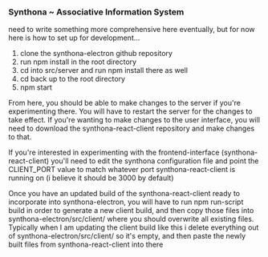 ### Synthona ~ Associative Information System

need to write something more comprehensive here eventually, but for now here is how to set up for development...

1) clone the synthona-electron github repository
2) run npm install in the root directory
3) cd into src/server and run npm install there as well
4) cd back up to the root directory
5) npm start

From here, you should be able to make changes to the server if you're experimenting there. You will have to restart the server for the changes to take effect. If you're wanting to make changes to the user interface, you will need to download the synthona-react-client repository and make changes to that.

If you're interested in experimenting with the frontend-interface (synthona-react-client) you'll need to edit the synthona configuration file and point the CLIENT_PORT value to match whatever port synthona-react-client is running on (i believe it should be 3000 by default)

Once you have an updated build of the synthona-react-client ready to incorporate into synthona-electron, you will have to run npm run-script build in order to generate a new client build, and then copy those files into synthona-electron/src/client/ where you should overwrite all existing files. Typically when I am updating the client build like this i delete everything out of synthona-electron/src/client/ so it's empty, and then paste the newly built files from synthona-react-client into there

